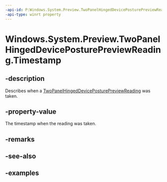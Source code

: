 ```yaml
---
-api-id: P:Windows.System.Preview.TwoPanelHingedDevicePosturePreviewReading.Timestamp
-api-type: winrt property
---
```


<!-- Property syntax.
public DateTime Timestamp { get; }
-->

# Windows.System.Preview.TwoPanelHingedDevicePosturePreviewReading.Timestamp

## -description
Describes when a [TwoPanelHingedDevicePosturePreviewReading](twopanelhingeddeviceposturepreviewreading) was taken.

## -property-value
The timestamp when the reading was taken.

## -remarks

## -see-also

## -examples

